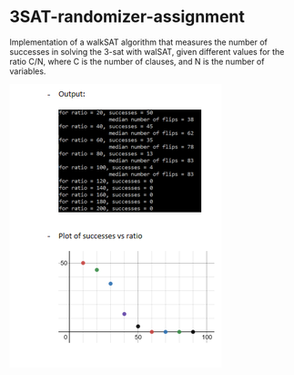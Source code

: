 # 3SAT-randomizer-assignment
Implementation of a walkSAT algorithm that measures the number of successes in solving the 3-sat with walSAT, given 
different values for the ratio C/N, where C is the number of clauses, and N is the number of variables.

![state and Output](https://github.com/habbybolan/3SAT-randomizer-assignment/blob/master/plotAndOutput.png)
